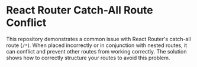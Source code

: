 # React Router Catch-All Route Conflict

This repository demonstrates a common issue with React Router's catch-all route (`/*`).  When placed incorrectly or in conjunction with nested routes, it can conflict and prevent other routes from working correctly.  The solution shows how to correctly structure your routes to avoid this problem.